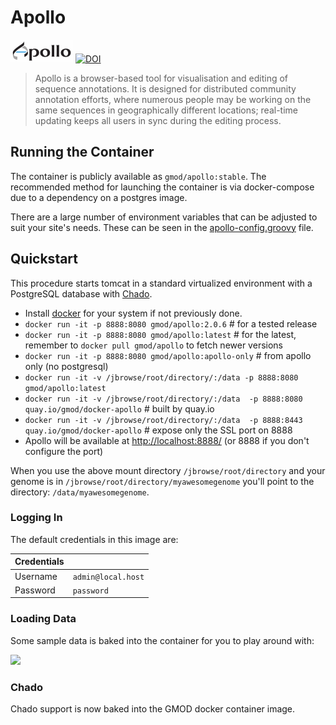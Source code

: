 # Apollo

![Apollo Logo](https://github.com/GMOD/docker-apollo/raw/master/img/ApolloLogo_100x36.png)
[![DOI](https://zenodo.org/badge/DOI/10.5281/zenodo.268535.svg)](https://doi.org/10.5281/zenodo.268535)


> Apollo is a browser-based tool for visualisation and editing of sequence
> annotations. It is designed for distributed community annotation efforts,
> where numerous people may be working on the same sequences in geographically
> different locations; real-time updating keeps all users in sync during the
> editing process.

## Running the Container

The container is publicly available as `gmod/apollo:stable`. The recommended
method for launching the container is via docker-compose due to a dependency on
a postgres image.

There are a large number of environment variables that can be adjusted to suit
your site's needs. These can be seen in the
[apollo-config.groovy](https://github.com/GMOD/Apollo/blob/master/sample-docker-apollo-config.groovy)
file.

## Quickstart

This procedure starts tomcat in a standard virtualized environment with a PostgreSQL database with [Chado](http://gmod.org/wiki/Introduction_to_Chado).

- Install [docker](https://docs.docker.com/engine/installation/) for your system if not previously done.
- `docker run -it -p 8888:8080 gmod/apollo:2.0.6` # for a tested release
- `docker run -it -p 8888:8080 gmod/apollo:latest` # for the latest, remember to ```docker pull gmod/apollo``` to fetch newer versions
- `docker run -it -p 8888:8080 gmod/apollo:apollo-only` # from apollo only (no postgresql)
- `docker run -it -v /jbrowse/root/directory/:/data -p 8888:8080 gmod/apollo:latest`
- `docker run -it -v /jbrowse/root/directory/:/data  -p 8888:8080 quay.io/gmod/docker-apollo` # built by quay.io
- `docker run -it -v /jbrowse/root/directory/:/data  -p 8888:8443 quay.io/gmod/docker-apollo` # expose only the SSL port on 8888
- Apollo will be available at [http://localhost:8888/](http://localhost:8888/) (or 8888 if you don't configure the port)

When you use the above mount directory ```/jbrowse/root/directory``` and your genome is in 
```/jbrowse/root/directory/myawesomegenome``` you'll point to the directory: ```/data/myawesomegenome```.

### Logging In

The default credentials in this image are:

| Credentials |                    |
| ---         | ------------------ |
| Username    | `admin@local.host` |
| Password    | `password`         |


### Loading Data

Some sample data is baked into the container for you to play around with:

![](./img/sample.png)

### Chado

Chado support is now baked into the GMOD docker container image.
